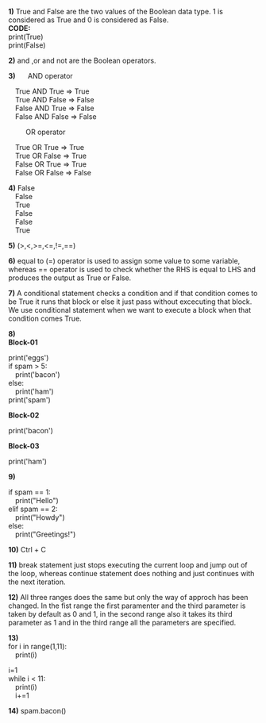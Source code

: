 **1)**
True and False are the two values of the Boolean data type. 1 is considered as True and 
      0 is considered as False.\
 **CODE:**\
 print(True)\
 print(False)

**2)**
and ,or and not are the Boolean operators.

**3)**
&ensp;&ensp;&ensp;AND operator  

&ensp;&ensp;True AND True => True\
&ensp;&ensp;True AND False => False\
&ensp;&ensp;False AND True => False\
&ensp;&ensp;False AND False => False  

&ensp;&ensp;&ensp;&ensp;&ensp;OR operator  

&ensp;&ensp;True OR True => True\
&ensp;&ensp;True OR False => True\
&ensp;&ensp;False OR True => True\
&ensp;&ensp;False OR False => False

**4)**
False\
&ensp;&ensp;False\
&ensp;&ensp;True\
&ensp;&ensp;False\
&ensp;&ensp;False\
&ensp;&ensp;True

**5)**
(>,<,>=,<=,!=,==)

**6)**
equal to (=) operator is used to assign some value to some variable, whereas == operator is used to check
 whether the RHS is equal to LHS and produces the output as True or False.

**7)**
A conditional statement checks a condition and if that condition comes to be True it
runs that block or else it just pass without excecuting that block. We use conditional statement 
when we want to execute a block when that condition comes True.

**8)**\
**Block-01**  

print('eggs')\
if spam > 5:\
&ensp;&ensp;print('bacon')\
else:\
&ensp;&ensp;print('ham')\
print('spam')
  

**Block-02**  

print('bacon')
  

**Block-03**  

print('ham')

**9)**  

if spam == 1:\
&ensp;&ensp;print("Hello")\
elif spam == 2:\
&ensp;&ensp;print("Howdy")\
else:\
&ensp;&ensp;print("Greetings!")

**10)**
Ctrl + C

**11)**
break statement just stops executing the current loop and jump out of the loop, whereas continue statement does nothing and just continues with the next iteration.

**12)**
All three ranges does the same but only the way of approch has been changed. In the fist range the first paramenter and the third parameter is taken by default as 0 and 1, in the second range also it takes its third parameter as 1 and in the third range all the parameters are specified.

**13)**  
for i in range(1,11):\
&ensp;&ensp;print(i)  

i=1\
   while i < 11:\
   &ensp;&ensp;print(i)\
   &ensp;&ensp;i+=1

**14)**
spam.bacon()
